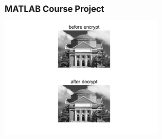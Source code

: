 # MATLAB Course Project 
![图片](https://github.com/ksc999/Image_recognition/blob/master/image/hide_space_1.bmp)
